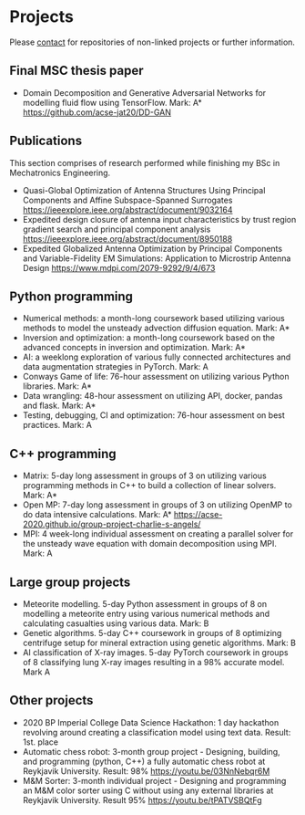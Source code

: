 # Projects
Please [contact](mailto:jon.tomasson1@gmail.com) for repositories of non-linked projects or further information.

## Final MSC thesis paper
 - Domain Decomposition and Generative Adversarial Networks for modelling fluid flow using TensorFlow. Mark: A* 
   <https://github.com/acse-jat20/DD-GAN>

## Publications
   This section comprises of research performed while finishing my BSc in Mechatronics Engineering.
 - Quasi-Global Optimization of Antenna Structures Using Principal Components and Affine Subspace-Spanned Surrogates 
   <https://ieeexplore.ieee.org/abstract/document/9032164>
 - Expedited design closure of antenna input characteristics by trust region gradient search and principal component analysis 
   <https://ieeexplore.ieee.org/abstract/document/8950188>
 - Expedited Globalized Antenna Optimization by Principal Components and Variable-Fidelity EM Simulations: Application to Microstrip Antenna Design 
   <https://www.mdpi.com/2079-9292/9/4/673>

## Python programming
- Numerical methods: a month-long coursework based utilizing various methods to model the unsteady advection diffusion equation. Mark: A*
- Inversion and optimization: a month-long coursework based on the advanced concepts in inversion and optimization. Mark: A*
- AI: a weeklong exploration of various fully connected architectures and data augmentation strategies in PyTorch. Mark: A
- Conways Game of life: 76-hour assessment on utilizing various Python libraries. Mark: A*
- Data wrangling:  48-hour assessment on utilizing API, docker, pandas and flask. Mark: A*
- Testing, debugging, CI and optimization: 76-hour assessment on best practices. Mark: A

## C++ programming 
- Matrix: 5-day long assessment in groups of 3 on utilizing various programming methods in C++ to build a collection of linear solvers. Mark: A*
- Open MP: 7-day long assessment in groups of 3 on utilizing OpenMP to do data intensive calculations. Mark: A*
  <https://acse-2020.github.io/group-project-charlie-s-angels/>
- MPI: 4 week-long individual assessment on creating a parallel solver for the unsteady wave equation with domain decomposition using MPI. Mark: A

## Large group projects
- Meteorite modelling. 5-day Python assessment in groups of 8 on modelling a meteorite entry using various numerical methods and calculating casualties using various data. Mark: B 
- Genetic algorithms. 5-day C++ coursework in groups of 8 optimizing centrifuge setup for mineral extraction using genetic algorithms. Mark: B
- AI classification of X-ray images. 5-day PyTorch coursework in groups of 8 classifying lung X-ray images resulting in a 98% accurate model. Mark A

## Other projects 
- 2020 BP Imperial College Data Science Hackathon: 1 day hackathon revolving around creating a classification model using text data. Result: 1st. place
- Automatic chess robot: 3-month group project - Designing, building, and programming (python, C++) a fully automatic chess robot at Reykjavik University. Result: 98%
  <https://youtu.be/03NnNebqr6M>
- M&M Sorter: 3-month individual project - Designing and programming an M&M color sorter using C without using any external libraries at Reykjavik University. Result 95%
  <https://youtu.be/tPATVSBQtFg>

